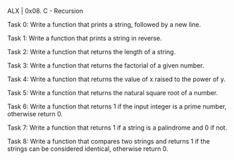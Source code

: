 ALX | 0x08. C - Recursion

Task 0: Write a function that prints a string, followed by a new line.

Task 1: Write a function that prints a string in reverse.

Task 2: Write a function that returns the length of a string.

Task 3: Write a function that returns the factorial of a given number.

Task 4: Write a function that returns the value of x raised to the power of y.

Task 5: Write a function that returns the natural square root of a number.

Task 6: Write a function that returns 1 if the input integer is a prime number, otherwise return 0.

Task 7: Write a function that returns 1 if a string is a palindrome and 0 if not.

Task 8: Write a function that compares two strings and returns 1 if the strings can be considered identical, otherwise return 0.